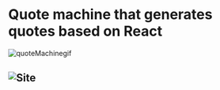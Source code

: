 # Quote machine that generates quotes based on React

![quoteMachinegif](https://user-images.githubusercontent.com/96931708/153727649-665b99d3-c01d-4453-8803-6fcac12af8b1.gif)

## ![Site](https://stoic-goldwasser-2a08d1.netlify.app/)
